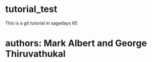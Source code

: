 # tutorial_test
This is a git tutorial in sagedays 65

# authors: Mark Albert and George Thiruvathukal
